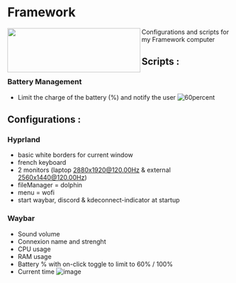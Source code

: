 # Framework

<img align="left" width="300" height="100" src="https://frame.work/assets/family/diy_laptop-f402ff777de39ff72aa9eae12c2fa28733e885074731c53e9530ff93fb6a399c.jpg">
Configurations and scripts for my Framework computer

## Scripts :
### Battery Management
- Limit the charge of the battery (%) and notify the user
![60percent](https://github.com/user-attachments/assets/8daa319e-644a-4593-a582-7bce5185ccc9)

## Configurations :
### Hyprland
- basic white borders for current window
- french keyboard
- 2 monitors (laptop 2880x1920@120.00Hz & external 2560x1440@120.00Hz)
- fileManager = dolphin
- menu = wofi
- start waybar, discord & kdeconnect-indicator at startup
### Waybar
- Sound volume
- Connexion name and strenght
- CPU usage
- RAM usage
- Battery % with on-click toggle to limit to 60% / 100%
- Current time
  ![image](https://github.com/user-attachments/assets/a3b6eb71-6407-4c19-817d-e109573055ff)

